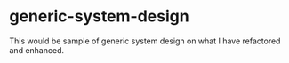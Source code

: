 # generic-system-design
This would be sample of generic system design on what I have refactored and enhanced.
